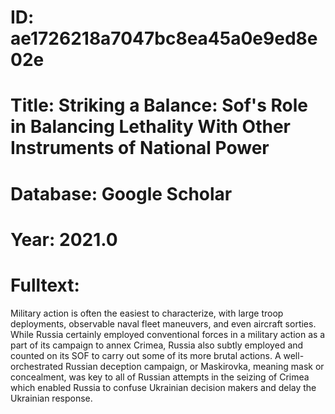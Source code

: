 # ID: ae1726218a7047bc8ea45a0e9ed8e02e
# Title: Striking a Balance: Sof's Role in Balancing Lethality With Other Instruments of National Power
# Database: Google Scholar
# Year: 2021.0
# Fulltext:
Military action is often the easiest to characterize, with large troop deployments, observable naval fleet maneuvers, and even aircraft sorties.
While Russia certainly employed conventional forces in a military action as a part of its campaign to annex Crimea, Russia also subtly employed and counted on its SOF to carry out some of its more brutal actions.
A well-orchestrated Russian deception campaign, or Maskirovka, meaning mask or concealment, was key to all of Russian attempts in the seizing of Crimea which enabled Russia to confuse Ukrainian decision makers and delay the Ukrainian response.